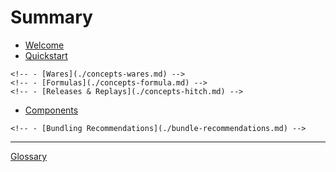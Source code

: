 # Summary

- [Welcome](./README.md)
	<!-- - [Motivations & Goals](./motivations-goals.md) -->
	<!-- - [Why forge a new path?](./motivations-edge.md) -->
- [Quickstart](./quickstart.md)
<!-- - [Core Concepts](./concepts.md) -->
	<!-- - [Wares](./concepts-wares.md) -->
	<!-- - [Formulas](./concepts-formula.md) -->
	<!-- - [Releases & Replays](./concepts-hitch.md) -->
- [Components](./components.md)
	<!-- - [Rio](./tools-rio.md) -->
	<!-- - [Repeatr](./tools-repeatr.md) -->
	<!-- - [Hitch](./tools-hitch.md) -->
	<!-- - [Gluing it all together](./tools-glue.md) -->
<!-- - [Carrying it Further](./beyond-core.md) -->
	<!-- - [Bundling Recommendations](./bundle-recommendations.md) -->

---

[Glossary](./glossary.md)
